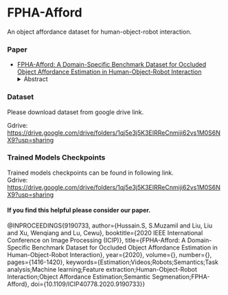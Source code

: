 # FPHA-Afford 
An object affordance dataset for human-object-robot interaction. <br> 

### Paper
  - [FPHA-Afford: A Domain-Specific Benchmark Dataset for Occluded Object Affordance Estimation in Human-Object-Robot Interaction](https://ieeexplore.ieee.org/document/9190733)  
    <details> <summary>Abstract</summary> 
    In human-object-robot interactions, the recent explosion of standard datasets has offered promising opportunities for deep learning techniques in understanding the functionalities of object parts. But most of existing datasets are only suitable for the applications where objects are non-occluded or isolated during interaction while occlusion is a common challenge in practical object affordance estimation task. In this paper, we attempt to address this issue by introducing a new benchmark dataset named FPHA-Afford that is built upon the popular dataset FPHA. In FPHA-Afford, we adopt egocentric-view to pre-process the videos from FPHA and select part of the frames that contain objects under the strong occlusion of hand. To transfer the domain of FPHA into object affordance estimation task, all of the frames are re-annotated with pixel-level affordance masks. In total, our FPHA-Afford collects 61 videos containing 4.3K frames with 6.55K annotated affordance masks belonging to 9 classes. Some of state-of-the-art semantic segmentation architectures are explored and evaluated over FPHA-Afford. We believe the scale, diversity and novelty of our FPHA-Afford could offer great opportunities to researchers in the computer vision community and beyond. Our dataset and experiment code will be made publicly available on https://github.com/Hussainflr/FPHA-Afford < /details> 

### Dataset
Please download dataset from google drive link.

 Gdrive: https://drive.google.com/drive/folders/1qj5e3j5K3EIRReCnmiji62vs1M0S6NX9?usp=sharing


### Trained Models Checkpoints 
Trained models checkpoints can be found in following link.<br>
Gdrive: https://drive.google.com/drive/folders/1qj5e3j5K3EIRReCnmiji62vs1M0S6NX9?usp=sharing


#### If you find this helpful please consider our paper.

@INPROCEEDINGS{9190733,
  author={Hussain.S, S.Muzamil and Liu, Liu and Xu, Wenqiang and Lu, Cewu},
  booktitle={2020 IEEE International Conference on Image Processing (ICIP)}, 
  title={FPHA-Afford: A Domain-Specific Benchmark Dataset for Occluded Object Affordance Estimation in Human-Object-Robot Interaction}, 
  year={2020},
  volume={},
  number={},
  pages={1416-1420},
  keywords={Estimation;Videos;Robots;Semantics;Task analysis;Machine learning;Feature extraction;Human-Object-Robot Interaction;Object Affordance Estimation;Semantic Segmenation;FPHA-Afford},
  doi={10.1109/ICIP40778.2020.9190733}}
